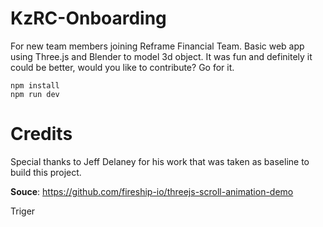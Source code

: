 # KzRC-Onboarding

For new team members joining Reframe Financial Team.
Basic web app using Three.js and Blender to model 3d object. It was fun and definitely it could be better, would you like to contribute? Go for it.

```
npm install
npm run dev
```

# Credits

Special thanks to Jeff Delaney for his work that was taken as baseline to build this project.

**Souce**: https://github.com/fireship-io/threejs-scroll-animation-demo

Triger
